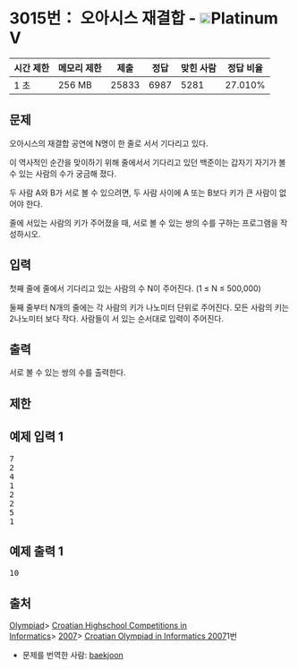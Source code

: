 # 3015번： 오아시스 재결합 - <img src="https://static.solved.ac/tier_small/16.svg" style="height:20px" />Platinum V


| 시간 제한 | 메모리 제한 | 제출 | 정답 | 맞힌 사람 | 정답 비율 |
| --- | --- | --- | --- | --- | --- |
| 1 초 | 256 MB | 25833 | 6987 | 5281 | 27.010% |


## 문제


오아시스의 재결합 공연에 N명이 한 줄로 서서 기다리고 있다.

이 역사적인 순간을 맞이하기 위해 줄에서서 기다리고 있던 백준이는 갑자기 자기가 볼 수 있는 사람의 수가 궁금해 졌다.

두 사람 A와 B가 서로 볼 수 있으려면, 두 사람 사이에 A 또는 B보다 키가 큰 사람이 없어야 한다.

줄에 서있는 사람의 키가 주어졌을 때, 서로 볼 수 있는 쌍의 수를 구하는 프로그램을 작성하시오.




## 입력


첫째 줄에 줄에서 기다리고 있는 사람의 수 N이 주어진다. (1 ≤ N ≤ 500,000)

둘째 줄부터 N개의 줄에는 각 사람의 키가 나노미터 단위로 주어진다. 모든 사람의 키는 2나노미터 보다 작다.
사람들이 서 있는 순서대로 입력이 주어진다.




## 출력


서로 볼 수 있는 쌍의 수를 출력한다.




## 제한




## 예제 입력 1


<pre>7
2
4
1
2
2
5
1
</pre>


## 예제 출력 1


<pre>10
</pre>






## 출처


[Olympiad](/category/2)> [Croatian Highschool Competitions in Informatics](/category/25)> [2007](/category/31)> [Croatian Olympiad in Informatics 2007](/category/detail/106)1번
- 문제를 번역한 사람: [baekjoon](/user/baekjoon)




